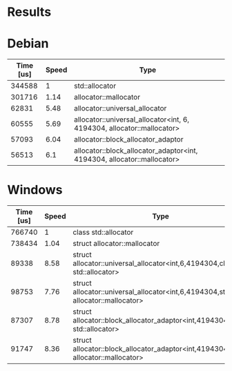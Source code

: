Results
=======

# Debian

| Time [us] | Speed | Type
| --------- | ----- | ----
| 344588 | 1 | std::allocator<int>
| 301716 | 1.14 | allocator::mallocator<int>
| 62831 | 5.48 | allocator::universal_allocator<int>
| 60555 | 5.69 | allocator::universal_allocator<int, 6, 4194304, allocator::mallocator>
| 57093 | 6.04 | allocator::block_allocator_adaptor<int>
| 56513 | 6.1 | allocator::block_allocator_adaptor<int, 4194304, allocator::mallocator>

# Windows
| Time [us] | Speed | Type
| --------- | ----- | ----
766740 | 1 | class std::allocator<int>
738434 | 1.04 | struct allocator::mallocator<int>
89338 | 8.58 | struct allocator::universal_allocator<int,6,4194304,class std::allocator>
98753 | 7.76 | struct allocator::universal_allocator<int,6,4194304,struct allocator::mallocator>
87307 | 8.78 | struct allocator::block_allocator_adaptor<int,4194304,class std::allocator>
91747 | 8.36 | struct allocator::block_allocator_adaptor<int,4194304,struct allocator::mallocator>
